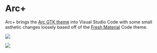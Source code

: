 # Arc+

Arc+ brings the [Arc GTK theme](https://github.com/horst3180/arc-theme) into Visual Studio Code with some small asthetic changes loosely based off of the [Fresh Material](https://marketplace.visualstudio.com/items?itemName=2ndshift.fresh-material) Code theme.

![](http://imgur.com/llHp1ND.png)

![](http://imgur.com/tnMvlVP.png)

